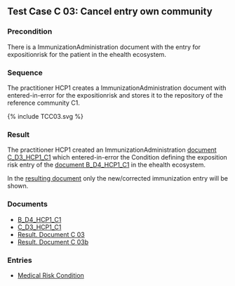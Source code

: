 ## Test Case C 03:  Cancel entry own community

### Precondition
There is a ImmunizationAdministration document with the entry for expositionrisk for the patient in the ehealth ecosystem.

### Sequence
The practitioner HCP1 creates a ImmunizationAdministration document with entered-in-error for the expositionrisk and stores it to the repository of the reference community C1.

<div>{% include TCC03.svg %}</div>


### Result
The practitioner HCP1 created an ImmunizationAdministration [document C_D3_HCP1_C1](Bundle-C-D3-HCP1-C1.html) which entered-in-error the Condition defining the exposition risk entry of the [document B_D4_HCP1_C1](Bundle-B-D4-HCP1-C1.html) in the ehealth ecosystem.

In the [resulting document](Bundle-RDC03.html) only the new/corrected immunization entry will be shown.


### Documents
* [B_D4_HCP1_C1](Bundle-B-D4-HCP1-C1.html)
* [C_D3_HCP1_C1](Bundle-C-D3-HCP1-C1.html)
* [Result. Document C 03](Bundle-RDC03.html)
* [Result. Document C 03b](Bundle-RDC03b.html)

### Entries
* [Medical Risk Condition](Condition-TCC03-EXPRISK1.html)

